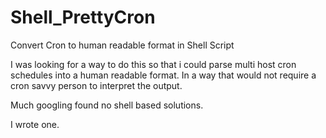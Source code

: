 # Shell_PrettyCron
Convert Cron to human readable format in Shell Script

I was looking for a way to do this so that i could parse multi host cron schedules into a human readable format.
In a way that would not require a cron savvy person to interpret the output.

Much googling found no shell based solutions.

I wrote one.

